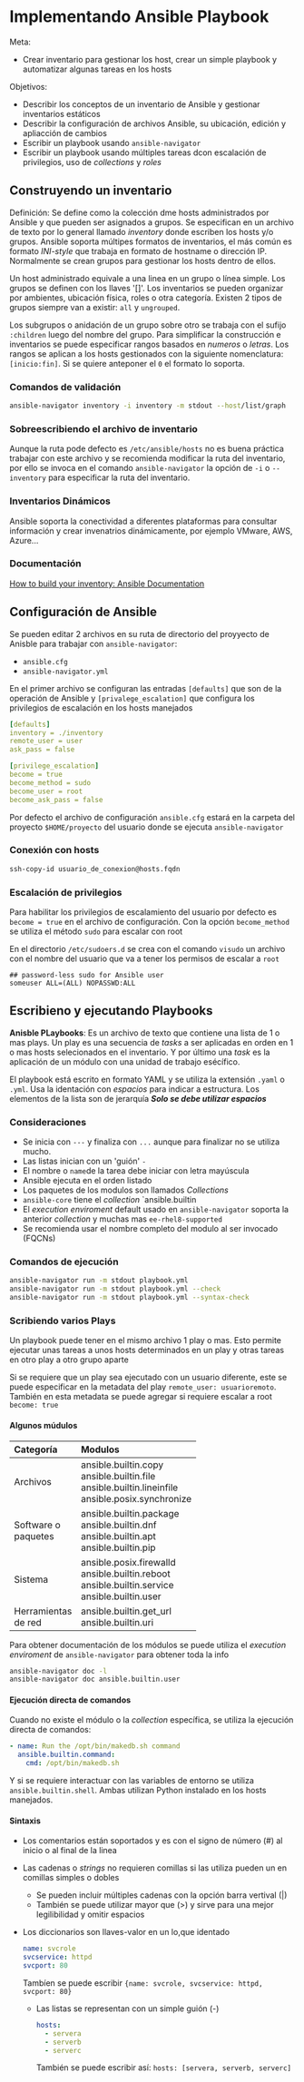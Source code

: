 # Implementando Ansible Playbook

Meta: 
- Crear inventario para gestionar los host, crear un simple playbook y automatizar algunas tareas en los hosts

Objetivos:
- Describir los conceptos de un inventario de Ansible y gestionar inventarios estáticos
- Describir la configuración de archivos Ansible, su ubicación, edición y apliacción de cambios
- Escribir un playbook usando ```ansible-navigator``` 
- Escribir un playbook usando múltiples tareas dcon escalación de privilegios, uso de _collections_ y _roles_

## Construyendo un inventario

Definición: Se define como la colección dme hosts administrados por Ansible y que pueden ser asignados a grupos. Se especifican en un archivo de texto por lo general llamado _inventory_ donde escriben los hosts y/o grupos. Ansible soporta múltipes formatos de inventarios, el más común es formato _INI-style_ que trabaja en formato de hostname o dirección IP. Normalmente se crean grupos para gestionar los hosts dentro de ellos. 

Un host administrado equivale a una linea en un grupo o línea simple. Los grupos se definen con los llaves '[]'. Los inventarios se pueden organizar por ambientes, ubicación física, roles o otra categoría. Existen 2 tipos de grupos siempre van a existir: `all` y `ungrouped`.

Los subgrupos o anidación de un grupo sobre otro se trabaja con el sufijo `:children` luego del nombre del grupo. Para simplificar la construcción e inventarios se puede especificar rangos basados en _numeros_ o _letras_. Los rangos se aplican a los hosts gestionados con la siguiente nomenclatura: `[inicio:fin]`. Si se quiere anteponer el `0` el formato lo soporta.

### Comandos de validación

```bash
ansible-navigator inventory -i inventory -m stdout --host/list/graph
```

### Sobreescribiendo el archivo de inventario

Aunque la ruta pode defecto es `/etc/ansible/hosts` no es buena práctica trabajar con este archivo y se recomienda modificar la ruta del inventario, por ello se invoca en el comando `ansible-navigator` la opción de `-i` o `--inventory` para especificar la ruta del inventario.

### Inventarios Dinámicos

Ansible soporta la conectividad a diferentes plataformas para consultar información y crear invenatrios dinámicamente, por ejemplo VMware, AWS, Azure... 

### Documentación

[How to build your inventory: Ansible Documentation](http://docs.ansible.com/ansible/latest/user_guide/intro_inventory.html)

## Configuración de Ansible

Se pueden editar 2 archivos en su ruta de directorio del proyyecto de Anisble para trabajar con `ansible-navigator`:
 - `ansible.cfg`
 - `ansible-navigator.yml`

En el primer archivo se configuran las entradas `[defaults]` que son de la operación de Ansible y `[privalege_escalation]` que configura los privilegios de escalación en los hosts manejados

```yaml
[defaults]
inventory = ./inventory
remote_user = user
ask_pass = false

[privilege_escalation]
become = true
become_method = sudo
become_user = root
become_ask_pass = false
```

Por defecto el archivo de configuración `ansible.cfg` estará en la carpeta del proyecto `$HOME/proyecto` del usuario donde se ejecuta `ansible-navigator`

### Conexión con hosts

```bash
ssh-copy-id usuario_de_conexion@hosts.fqdn
```

### Escalación de privilegios

Para habilitar los privilegios de escalamiento del usuario por defecto es `become = true` en el archivo de configuración. Con la opción `become_method` se utiliza el método `sudo` para escalar con root

En el directorio `/etc/sudoers.d` se crea con el comando `visudo` un archivo con el nombre del usuario que va a tener los permisos de escalar a `root`

```text
## password-less sudo for Ansible user
someuser ALL=(ALL) NOPASSWD:ALL
```

## Escribieno y ejecutando Playbooks

**Anisble PLaybooks**: Es un archivo de texto que contiene una lista de 1 o mas plays. Un play es una secuencia de *tasks* a ser aplicadas en orden en 1 o mas hosts selecionados en el inventario. Y por último una *task* es la aplicación de un módulo con una unidad de trabajo esécífico.

El playbook está escrito en formato YAML y se utiliza la extensión `.yaml` o `.yml`. Usa la identación con *espacios* para indicar a estructura. Los elementos de la lista son de jerarquía ***Solo se debe utilizar espacios***

### Consideraciones

- Se inicia con `---` y finaliza con `...` aunque para finalizar no se utiliza mucho.
- Las listas inician con un 'guión' `-` 
- El nombre o `name`de la tarea debe iniciar con letra mayúscula
- Ansible ejecuta en el orden listado
- Los paquetes de los modulos son llamados *Collections*
- `ansible-core` tiene el *collection* `ansible.builtin
- El *execution enviroment* default usado en `ansible-navigator` soporta la anterior *collection* y muchas mas `ee-rhel8-supported`
- Se recomienda usar el nombre completo del modulo al ser invocado (FQCNs)

### Comandos de ejecución

```bash
ansible-navigator run -m stdout playbook.yml
ansible-navigator run -m stdout playbook.yml --check
ansible-navigator run -m stdout playbook.yml --syntax-check
```

### Scribiendo varios Plays

Un playbook puede tener en el mismo archivo 1 play o mas. Esto permite ejecutar unas tareas a unos hosts determinados en un play y otras tareas en otro play a otro grupo aparte

Si se requiere que un play sea ejecutado con un usuario diferente, este se puede especificar en la metadata del play `remote_user: usuarioremoto`. También en esta metadata se puede agregar si requiere escalar a root `become: true`

#### Algunos múdulos

| Categoría | Modulos |
|:----------|:--------|
|Archivos | ansible.builtin.copy <br/> ansible.builtin.file <br/> ansible.builtin.lineinfile <br/> ansible.posix.synchronize |
|Software o <br/> paquetes | ansible.builtin.package <br/> ansible.builtin.dnf <br/> ansible.builtin.apt <br/> ansible.builtin.pip |
|Sistema | ansible.posix.firewalld <br/> ansible.builtin.reboot <br/> ansible.builtin.service <br/> ansible.builtin.user |
|Herramientas <br/> de red | ansible.builtin.get_url <br/> ansible.builtin.uri |

Para obtener documentación de los módulos se puede utiliza el *execution enviroment* de `ansible-navigator` para obtener toda la info

```bash
ansible-navigator doc -l
ansible-navigator doc ansible.builtin.user
```

#### Ejecución directa de comandos

Cuando no existe el módulo o la *collection* específica, se utiliza la ejecución directa de comandos: 

```yaml
- name: Run the /opt/bin/makedb.sh command
  ansible.builtin.command:
    cmd: /opt/bin/makedb.sh
```

Y si se requiere interactuar con las variables de entorno se utiliza `ansible.builtin.shell`. Ambas utilizan Python instalado en los hosts manejados.

#### Sintaxis

- Los comentarios están soportados y es con el signo de número (#) al inicio o al final de la linea
- Las cadenas o *strings* no requieren comillas si las utiliza pueden un en comillas simples o dobles

  - Se pueden incluir múltiples cadenas con la opción barra vertival (|)
  - También se puede utilizar mayor que (>) y sirve para una mejor legilibilidad y omitir espacios
- Los diccionarios son llaves-valor en un lo,que identado
  ```yaml
  name: svcrole
  svcservice: httpd
  svcport: 80
  ```
  Tambíen se puede escribir `{name: svcrole, svcservice: httpd, svcport: 80}`
  - Las listas se representan con un simple guión (-)
    ```yaml
    hosts:
      - servera
      - serverb
      - serverc
    ```
    También se puede escribir así: `hosts: [servera, serverb, serverc]`
    
